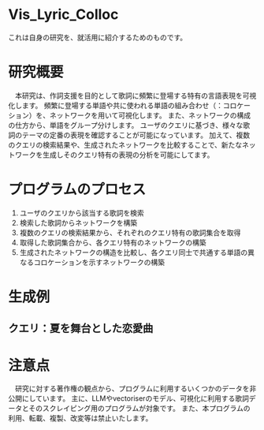 # Vis_Lyric_Colloc
これは自身の研究を、就活用に紹介するためのものです。

# 研究概要
　本研究は、作詞支援を目的として歌詞に頻繁に登場する特有の言語表現を可視化します。
 頻繁に登場する単語や共に使われる単語の組み合わせ（：コロケーション）を、ネットワークを用いて可視化します。
 また、ネットワークの構成の仕方から、単語をグループ分けします。
 ユーザのクエリに基づき、様々な歌詞のテーマの定番の表現を確認することが可能になっています。
 加えて、複数のクエリの検索結果や、生成されたネットワークを比較することで、新たなネットワークを生成しそのクエリ特有の表現の分析を可能にしてます。

# プログラムのプロセス
1. ユーザのクエリから該当する歌詞を検索
2. 検索した歌詞からネットワークを構築
3. 複数のクエリの検索結果から、それぞれのクエリ特有の歌詞集合を取得
4. 取得した歌詞集合から、各クエリ特有のネットワークの構築
5. 生成されたネットワークの構造を比較し、各クエリ同士で共通する単語の異なるコロケーションを示すネットワークの構築

# 生成例
## クエリ：夏を舞台とした恋愛曲


# 注意点
　研究に対する著作権の観点から、プログラムに利用するいくつかのデータを非公開にしています。
 主に、LLMやvectoriserのモデル、可視化に利用する歌詞データとそのスクレイピング用のプログラムが対象です。
 また、本プログラムの利用、転載、複製、改変等は禁止いたします。
 
